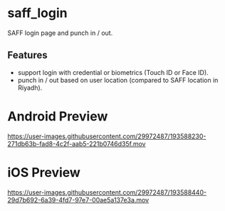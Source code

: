 # saff_login

SAFF login page and punch in / out.

## Features

- support login with credential or biometrics (Touch ID or Face ID).
- punch in / out based on user location (compared to SAFF location in Riyadh).

# Android Preview
https://user-images.githubusercontent.com/29972487/193588230-271db63b-fad8-4c2f-aab5-221b0746d35f.mov

# iOS Preview
https://user-images.githubusercontent.com/29972487/193588440-29d7b692-6a39-4fd7-97e7-00ae5a137e3a.mov

